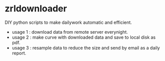 # zrldownloader
DIY python scripts to make dailywork automatic and efficient.  
- usage 1 : download data from remote server everynight.  
- usage 2 : make curve with downloaded data and save to local disk as pdf.  
- usage 3 : resample data to reduce the size and send by email as a daily report.
